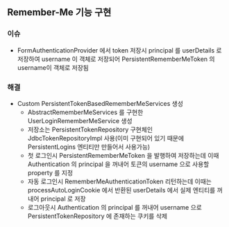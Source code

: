 ## Remember-Me 기능 구현  

### 이슈
- FormAuthenticationProvider 에서 token 저장시 principal 를 userDetails 로 저장하여 username 이 객체로 저장되어 PersistentRememberMeToken 의 username이 객체로 저장됨
### 해결
- Custom PersistentTokenBasedRememberMeServices 생성
  - AbstractRememberMeServices 를 구현한 UserLoginRememberMeService 생성
  - 저장소는 PersistentTokenRepository 구현체인 JdbcTokenRepositoryImpl 사용(이미 구현되어 있기 때문에 PersistentLogins 엔티티만 만들어서 사용가능)
  - 첫 로그인시 PersistentRememberMeToken 을 발행하여 저장하는데 이때 Authentication 의 principal 을 꺼내어 토큰의 username 으로 사용할 property 를 지정     
  - 자동 로그인시 RememberMeAuthenticationToken 리턴하는데 이때는 processAutoLoginCookie 에서 반환된 userDetails 에서 실제 엔티티를 꺼내어 principal 로 저장
  - 로그아웃시 Authentication 의 principal 를 꺼내어 username 으로 PersistentTokenRepository 에 존재하는 쿠키를 삭제